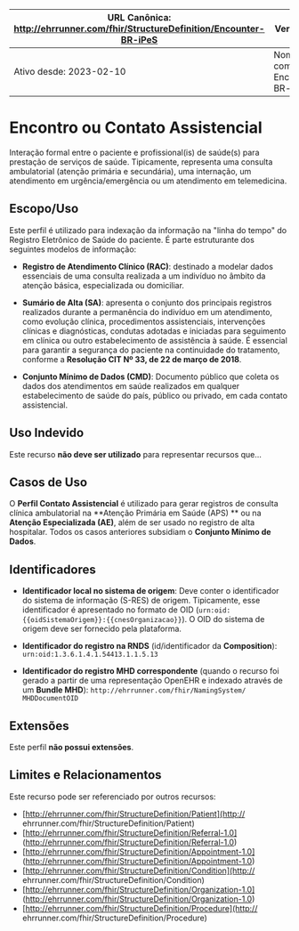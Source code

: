  URL Canônica: http://ehrrunner.com/fhir/StructureDefinition/Encounter-BR-iPeS| Versão: 1.0 |
------------------------------------------------------------------------------------------------|-------------|
 Ativo desde: 2023-02-10                                                                        | Nome computável: Encounter-BR-iPeS|
# Encontro ou Contato Assistencial

Interação formal entre o paciente e profissional(is) de saúde(s) 
para prestação de serviços de saúde. Tipicamente, representa uma 
consulta ambulatorial (atenção primária e secundária), uma 
internação, um atendimento em urgência/emergência ou um atendimento 
em telemedicina.

## Escopo/Uso

Este perfil é utilizado para indexação da informação na "linha do 
tempo" do Registro Eletrônico de Saúde do paciente. É parte 
estruturante dos seguintes modelos de informação:

- **Registro de Atendimento Clínico (RAC)**: destinado a modelar 
dados essenciais de uma consulta realizada a um indivíduo no âmbito 
da atenção básica, especializada ou domiciliar.
  
- **Sumário de Alta (SA)**: apresenta o conjunto dos principais 
registros realizados durante a permanência do indivíduo em um 
atendimento, como evolução clínica, procedimentos assistenciais, 
intervenções clínicas e diagnósticas, condutas adotadas e iniciadas 
para seguimento em clínica ou outro estabelecimento de assistência à 
saúde. É essencial para garantir a segurança do paciente na 
continuidade do tratamento, conforme a **Resolução CIT Nº 33, de 22 
de março de 2018**.
  
- **Conjunto Mínimo de Dados (CMD)**: Documento público que coleta 
os dados dos atendimentos em saúde realizados em qualquer 
estabelecimento de saúde do país, público ou privado, em cada 
contato assistencial.

## Uso Indevido

Este recurso **não deve ser utilizado** para representar recursos 
que...

## Casos de Uso

O **Perfil Contato Assistencial** é utilizado para gerar registros 
de consulta clínica ambulatorial na **Atenção Primária em Saúde (APS)
** ou na **Atenção Especializada (AE)**, além de ser usado no 
registro de alta hospitalar. Todos os casos anteriores subsidiam o 
**Conjunto Mínimo de Dados**.

## Identificadores

- **Identificador local no sistema de origem**: Deve conter o 
identificador do sistema de informação (S-RES) de origem. 
Tipicamente, esse identificador é apresentado no formato de OID 
(`urn:oid:{{oidSistemaOrigem}}:{{cnesOrganizacao}}`). O OID do 
sistema de origem deve ser fornecido pela plataforma.
  
- **Identificador do registro na RNDS** (id/identificador da 
**Composition**): `urn:oid:1.3.6.1.4.1.54413.1.1.5.13`

- **Identificador do registro MHD correspondente** (quando o recurso 
foi gerado a partir de uma representação OpenEHR e indexado através 
de um **Bundle MHD**): `http://ehrrunner.com/fhir/NamingSystem/
MHDDocumentOID`

## Extensões

Este perfil **não possui extensões**.

## Limites e Relacionamentos

Este recurso pode ser referenciado por outros recursos:

- [http://ehrrunner.com/fhir/StructureDefinition/Patient](http://
ehrrunner.com/fhir/StructureDefinition/Patient)
- [http://ehrrunner.com/fhir/StructureDefinition/Referral-1.0]
(http://ehrrunner.com/fhir/StructureDefinition/Referral-1.0)
- [http://ehrrunner.com/fhir/StructureDefinition/Appointment-1.0]
(http://ehrrunner.com/fhir/StructureDefinition/Appointment-1.0)
- [http://ehrrunner.com/fhir/StructureDefinition/Condition](http://
ehrrunner.com/fhir/StructureDefinition/Condition)
- [http://ehrrunner.com/fhir/StructureDefinition/Organization-1.0]
(http://ehrrunner.com/fhir/StructureDefinition/Organization-1.0)
- [http://ehrrunner.com/fhir/StructureDefinition/Procedure](http://
ehrrunner.com/fhir/StructureDefinition/Procedure)

